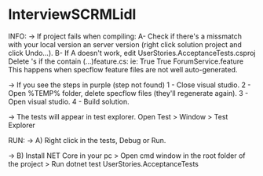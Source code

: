 # InterviewSCRMLidl

INFO:
-> If project fails when compiling:
	A- Check if there's a missmatch with your local version an server version (right click solution project and click Undo...).
	B- If A doesn't work, edit UserStories.AcceptanceTests.csproj Delete <ItemGroup>'s if the contain (...)feature.cs:
		ie:
		<ItemGroup>
			<Compile Update="Features\ForumService\ForumService.feature.cs">
			  <DesignTime>True</DesignTime>
			  <AutoGen>True</AutoGen>
			  <DependentUpon>ForumService.feature</DependentUpon>
			</Compile>
		</ItemGroup>
		This happens when specflow feature files are not well auto-generated.

-> If you see the steps in purple (step not found)
	1 - Close visual studio.
	2 - Open %TEMP% folder, delete specflow files (they'll regenerate again).
	3 - Open visual studio.
	4 - Build solution.
	
-> The tests will appear in test explorer. Open Test > Window > Test Explorer

RUN:
-> A) Right click in the tests, Debug or Run.

-> B) Install NET Core in your pc > Open cmd window in the root folder of the project > Run dotnet test UserStories.AcceptanceTests
